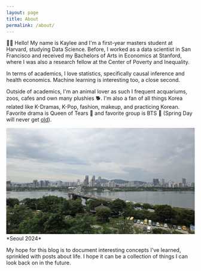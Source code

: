 ```yaml
---
layout: page
title: About
permalink: /about/
---
```


👋🏼 Hello! My name is Kaylee and I'm a first-year masters student at Harvard, studying Data Science. Before, I worked as a data scientist in San Francisco and received my Bachelors of Arts in Economics at Stanford, where I was also a research fellow at the Center of Poverty and Inequality. 

In terms of academics, I love statistics, specifically causal inference and health economics. Machine learning is interesting too, a close second. 

Outside of academics, I'm an animal lover as such I frequent acquariums, zoos, cafes and own many plushies 🐕. I'm also a fan of all things Korea related like K-Dramas, K-Pop, fashion, makeup, and practicing Korean. Favorite drama is Queen of Tears 👑 and favorite group is BTS 💜 (Spring Day will never get [old](https://www.melon.com/chart/index.htm)). 


<img src="/assets/img/seoul.jpg">
*Seoul 2024*

 My hope for this blog is to document interesting concepts I've learned, sprinkled with posts about life. I hope it can be a collection of things I can look back on in the future.

